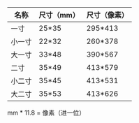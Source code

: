 | 名称   | 尺寸（mm） | 尺寸（像素） |
| ------ | ---------- | ------------ |
| 一寸   | 25*35      | 295*413      |
| 小一寸 | 22*32      | 260*378      |
| 大一寸 | 33*48      | 390*567      |
| 二寸   | 35*49      | 413*579      |
| 小二寸 | 35*45      | 413*531      |
| 大二寸 | 35*53      | 413*626      |

mm  *  11.8  = 像素（进一位）